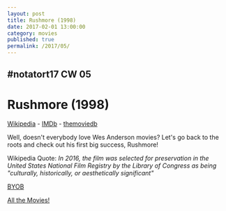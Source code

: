 ```yaml
---
layout: post
title: Rushmore (1998)
date: 2017-02-01 13:00:00
category: movies
published: true
permalink: /2017/05/
---
```



## \#notatort17 CW 05

# Rushmore (1998)



[Wikipedia](https://cl.ly/2v1d423x0L1x) - [IMDb](http://www.imdb.com/title/tt0128445/?ref_=nm_flmg_dr_15) - [themoviedb](https://www.themoviedb.org/movie/11545-rushmore)

Well, doesn't everybody love Wes Anderson movies? Let's go back to the roots and check out his first big success, Rushmore! 

Wikipedia Quote: *In 2016, the film was selected for preservation in the United States National Film Registry by the Library of Congress as being "culturally, historically, or aesthetically significant"*

<a href="http://en.wikipedia.org/wiki/BYOB_(beverage)">BYOB</a>

[All the Movies!](http://notatort.com/allthemovies/)

<!--include jquery & backstretch-->

<script type="text/javascript" src="https://ajax.googleapis.com/ajax/libs/jquery/1.7.2/jquery.min.js"></script>

<script type="text/javascript" src="http://notatort.com/jquery.backstretch.min.js"></script>

<script type="text/javascript">

$(function(){

     $(window).resize(function(){
     
         if($(this).width() >= 767){
         
             $.backstretch("http://notatort.com/bg1705.jpg", {speed: 150});
             
         }
         
      })
      
      .resize();//trigger resize on page load
      
});

</script>